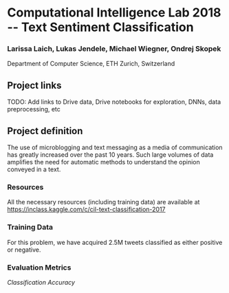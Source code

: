 # Computational Intelligence Lab 2018 -- Text Sentiment Classification
### Larissa Laich, Lukas Jendele, Michael Wiegner, Ondrej Skopek
Department of Computer Science, ETH Zurich, Switzerland

## Project links

TODO: Add links to Drive data, Drive notebooks for exploration, DNNs, data preprocessing, etc

## Project definition
The use of microblogging and text messaging as a media of communication has greatly increased over the past 10 years. Such large volumes of data amplifies the need for automatic methods to understand the opinion conveyed in a text.

### Resources
All the necessary resources (including training data) are available at https://inclass.kaggle.com/c/cil-text-classification-2017

### Training Data
For this problem, we have acquired 2.5M tweets classified as either positive or negative.

### Evaluation Metrics
*Classification Accuracy*
